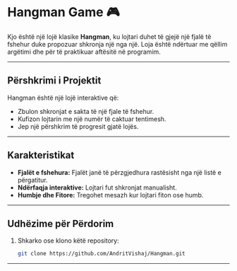 # Hangman Game 🎮

Kjo është një lojë klasike **Hangman**, ku lojtari duhet të gjejë një fjalë të fshehur duke propozuar shkronja një nga një. Loja është ndërtuar me qëllim argëtimi dhe për të praktikuar aftësitë në programim.

---

## **Përshkrimi i Projektit**
Hangman është një lojë interaktive që:
- Zbulon shkronjat e sakta të një fjale të fshehur.
- Kufizon lojtarin me një numër të caktuar tentimesh.
- Jep një përshkrim të progresit gjatë lojës.

---

## **Karakteristikat**
- **Fjalët e fshehura:** Fjalët janë të përzgjedhura rastësisht nga një listë e përgatitur.
- **Ndërfaqja interaktive:** Lojtari fut shkronjat manualisht.
- **Humbje dhe Fitore:** Tregohet mesazh kur lojtari fiton ose humb.

---

## **Udhëzime për Përdorim**
1. Shkarko ose klono këtë repository:
   ```bash
   git clone https://github.com/AndritVishaj/Hangman.git

---
